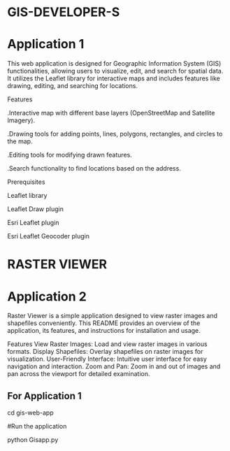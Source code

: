 # GIS-DEVELOPER-S
# Application 1

This web application is designed for Geographic Information System (GIS) functionalities, allowing users to visualize, edit, and search for spatial data. It utilizes the Leaflet library for interactive maps and includes features like drawing, editing, and searching for locations.

Features

.Interactive map with different base layers (OpenStreetMap and Satellite Imagery).

.Drawing tools for adding points, lines, polygons, rectangles, and circles to the map.

.Editing tools for modifying drawn features.

.Search functionality to find locations based on the address.


Prerequisites

Leaflet library

Leaflet Draw plugin

Esri Leaflet plugin

Esri Leaflet Geocoder plugin


# RASTER VIEWER

# Application 2

Raster Viewer is a simple application designed to view raster images and shapefiles conveniently. This README provides an overview of the application, its features, and instructions for installation and usage.

Features
View Raster Images: Load and view raster images in various formats.
Display Shapefiles: Overlay shapefiles on raster images for visualization.
User-Friendly Interface: Intuitive user interface for easy navigation and interaction.
Zoom and Pan: Zoom in and out of images and pan across the viewport for detailed examination.

## For Application 1

cd gis-web-app

#Run the application

python Gisapp.py
